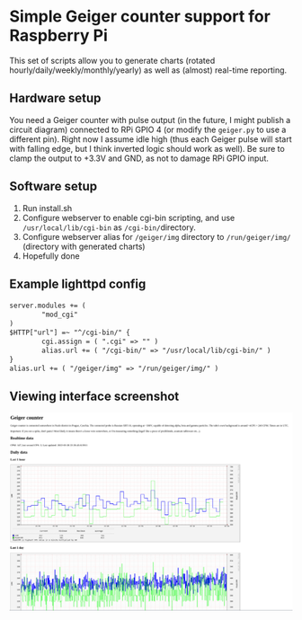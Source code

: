 # Simple Geiger counter support for Raspberry Pi 
This set of scripts allow you to generate charts (rotated hourly/daily/weekly/monthly/yearly) as well as (almost) real-time reporting.
## Hardware setup
You need a Geiger counter with pulse output (in the future, I might publish a circuit diagram) connected to RPi GPIO 4 (or modify the `geiger.py` to use a different pin). Right now I assume idle high (thus each Geiger pulse will start with falling edge, but I think inverted logic should work as well). Be sure to clamp the output to +3.3V and GND, as not to damage RPi GPIO input.
## Software setup
1. Run install.sh
2. Configure webserver to enable cgi-bin scripting, and use `/usr/local/lib/cgi-bin` as `/cgi-bin/`directory.
3. Configure webserver alias for `/geiger/img` directory to `/run/geiger/img/` (directory with generated charts)
4. Hopefully done

## Example lighttpd config
```
server.modules += (
        "mod_cgi"
)
$HTTP["url"] =~ "^/cgi-bin/" {
        cgi.assign = ( ".cgi" => "" )
        alias.url += ( "/cgi-bin/" => "/usr/local/lib/cgi-bin/" )
}
alias.url += ( "/geiger/img" => "/run/geiger/img/" )
```

## Viewing interface screenshot
![screenshot](geiger.png)
